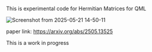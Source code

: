 This is experimental code for Hermitian Matrices for QML

![Screenshot from 2025-05-21 14-50-11](https://github.com/user-attachments/assets/36f27cd1-4596-4ad0-83bd-a5bcb37b5edc)


paper link: https://arxiv.org/abs/2505.13525

This is a work in progress 
